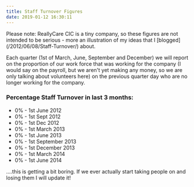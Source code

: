 ```yaml
---
title: Staff Turnover Figures
date: 2019-01-12 16:30:11
---
```

<p class="f6 lh-copy">Please note: ReallyCare CIC is a tiny company, so these figures are not intended to be serious - more an illustration of my ideas that I [blogged](/2012/06/08/Staff-Turnover/) about.</p>

Each quarter (1st of March, June, September and December) we will report on the proportion of our work force that was working for the company (I would say on the payroll, but we aren't yet making any money, so we are only talking about volunteers here) on the previous quarter day who are no longer working for the company.

### Percentage Staff Turnover in last 3 months:
- 0% - 1st June 2012
- 0% - 1st Sept 2012
- 0% - 1st Dec 2012
- 0% - 1st March 2013
- 0% - 1st June 2013
- 0% - 1st September 2013
- 0% - 1st December 2013
- 0% - 1st March 2014
- 0% - 1st June 2014

....this is getting a bit boring.  If we ever actually start taking people on and losing them I will update it!